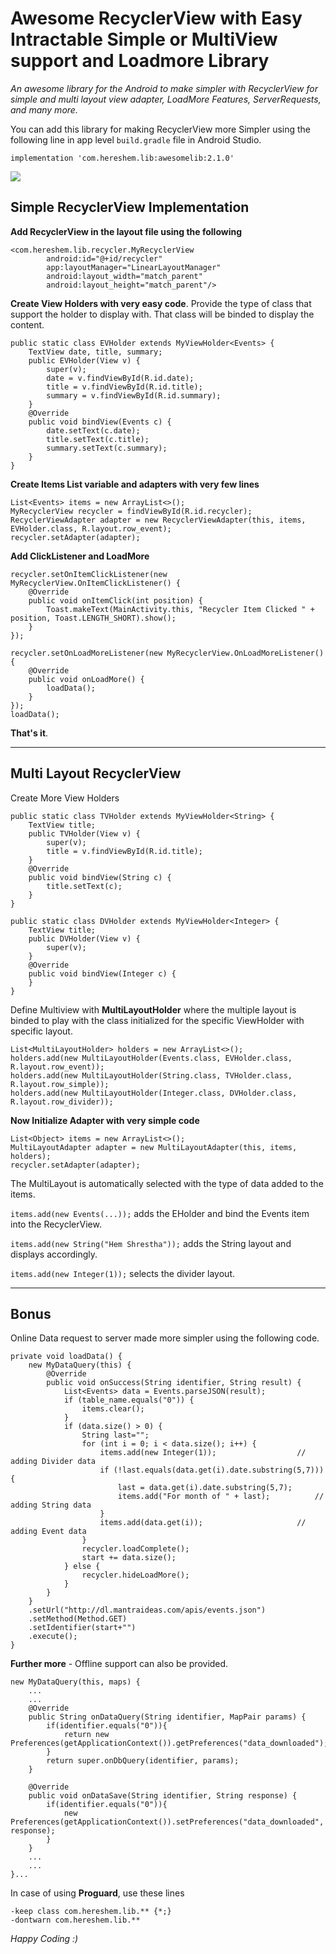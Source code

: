 # Awesome RecyclerView with Easy Intractable Simple or MultiView support and Loadmore Library
*An awesome library for the Android to make simpler with RecyclerView for simple and multi layout view adapter, LoadMore Features, ServerRequests, and many more.*

You can add this library for making RecyclerView more Simpler using the following line in app level ```build.gradle``` file in Android Studio.

```
implementation 'com.hereshem.lib:awesomelib:2.1.0'
```
![](Screenshot_1.png)

## Simple RecyclerView Implementation

**Add RecyclerView in the layout file using the following**

```
<com.hereshem.lib.recycler.MyRecyclerView
        android:id="@+id/recycler"
        app:layoutManager="LinearLayoutManager"
        android:layout_width="match_parent"
        android:layout_height="match_parent"/>
```

**Create View Holders with very easy code**. Provide the type of class that support the holder to display with. That class will be binded to display the content.

```
public static class EVHolder extends MyViewHolder<Events> {
    TextView date, title, summary;
    public EVHolder(View v) {
        super(v);
        date = v.findViewById(R.id.date);
        title = v.findViewById(R.id.title);
        summary = v.findViewById(R.id.summary);
    }
    @Override
    public void bindView(Events c) {
        date.setText(c.date);
        title.setText(c.title);
        summary.setText(c.summary);
    }
}
```
**Create Items List variable and adapters with very few lines**

```
List<Events> items = new ArrayList<>();
MyRecyclerView recycler = findViewById(R.id.recycler);
RecyclerViewAdapter adapter = new RecyclerViewAdapter(this, items, EVHolder.class, R.layout.row_event);
recycler.setAdapter(adapter);
```

**Add ClickListener and LoadMore**

```
recycler.setOnItemClickListener(new MyRecyclerView.OnItemClickListener() {
    @Override
    public void onItemClick(int position) {
        Toast.makeText(MainActivity.this, "Recycler Item Clicked " + position, Toast.LENGTH_SHORT).show();
    }
});

recycler.setOnLoadMoreListener(new MyRecyclerView.OnLoadMoreListener() {
    @Override
    public void onLoadMore() {
        loadData();
    }
});
loadData();
```

**That's it**.

-----------
## Multi Layout RecyclerView 

Create More View Holders

```
public static class TVHolder extends MyViewHolder<String> {
    TextView title;
    public TVHolder(View v) {
        super(v);
        title = v.findViewById(R.id.title);
    }
    @Override
    public void bindView(String c) {
        title.setText(c);
    }
}

public static class DVHolder extends MyViewHolder<Integer> {
    TextView title;
    public DVHolder(View v) {
        super(v);
    }
    @Override
    public void bindView(Integer c) {
    }
}
```

Define Multiview with **MultiLayoutHolder** where the multiple layout is binded to play with the class initialized for the specific ViewHolder with specific layout.

```
List<MultiLayoutHolder> holders = new ArrayList<>();
holders.add(new MultiLayoutHolder(Events.class, EVHolder.class, R.layout.row_event));
holders.add(new MultiLayoutHolder(String.class, TVHolder.class, R.layout.row_simple));
holders.add(new MultiLayoutHolder(Integer.class, DVHolder.class, R.layout.row_divider));

```


**Now Initialize Adapter with very simple code**

```
List<Object> items = new ArrayList<>();
MultiLayoutAdapter adapter = new MultiLayoutAdapter(this, items, holders);
recycler.setAdapter(adapter);
```

The MultiLayout is automatically selected with the type of data added to the items. 

```items.add(new Events(...));``` adds the EHolder and bind the Events item into the RecyclerView.

```items.add(new String("Hem Shrestha"));``` adds the String layout and displays accordingly.

```items.add(new Integer(1));``` selects the divider layout.



----

## Bonus

Online Data request to server made more simpler using the following code.

```
private void loadData() {
    new MyDataQuery(this) {
        @Override
        public void onSuccess(String identifier, String result) {
            List<Events> data = Events.parseJSON(result);
            if (table_name.equals("0")) {
                items.clear();
            }
            if (data.size() > 0) {
                String last="";
                for (int i = 0; i < data.size(); i++) {
                    items.add(new Integer(1)); 					// adding Divider data
                    if (!last.equals(data.get(i).date.substring(5,7))) {
                        last = data.get(i).date.substring(5,7);
                        items.add("For month of " + last); 			// adding String data
                    }
                    items.add(data.get(i)); 					// adding Event data
                }
                recycler.loadComplete();
                start += data.size();
            } else {
                recycler.hideLoadMore();
            }
        }
    }
    .setUrl("http://dl.mantraideas.com/apis/events.json")
    .setMethod(Method.GET)
    .setIdentifier(start+"")
    .execute();
}
```

**Further more** - Offline support can also be provided.

```
new MyDataQuery(this, maps) {
	...
	...
    @Override
    public String onDataQuery(String identifier, MapPair params) {
        if(identifier.equals("0")){
            return new Preferences(getApplicationContext()).getPreferences("data_downloaded");
        }
        return super.onDbQuery(identifier, params);
    }

    @Override
    public void onDataSave(String identifier, String response) {
        if(identifier.equals("0")){
            new Preferences(getApplicationContext()).setPreferences("data_downloaded", response);
        }
    }
    ...
    ...
}...
```

In case of using **Proguard**, use these lines

```
-keep class com.hereshem.lib.** {*;}
-dontwarn com.hereshem.lib.**
```

*Happy Coding :)*